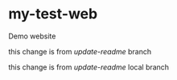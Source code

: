 # my-test-web

Demo website



this change is from *update-readme* branch

this change is from *update-readme* local branch
